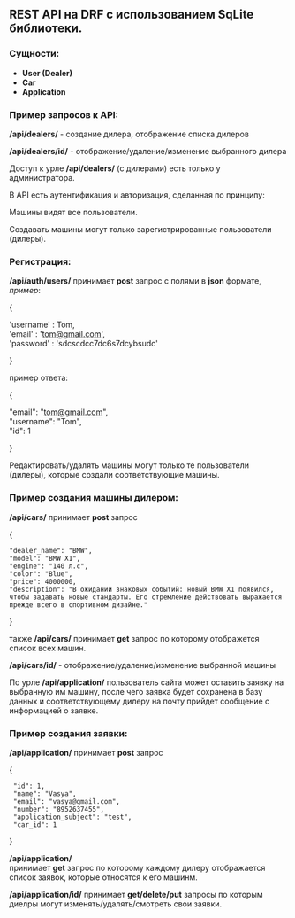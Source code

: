 ## REST API на DRF c использованием SqLite библиотеки.

### Сущности:
- **User (Dealer)**
- **Car**
- **Application**

### Пример запросов к API:

**/api/dealers/** - создание дилера, отображение списка дилеров

**/api/dealers/id/** - отображение/удаление/изменение выбранного дилера

Доступ к урле **/api/dealers/** (с дилерами) есть только у администратора.


В API есть аутентификация и авторизация, сделанная по принципу:

Машины видят все пользователи.

Создавать машины могут только зарегистрированные пользователи (дилеры).

### Регистрация: 
**/api/auth/users/** принимает **post** запрос
с полями в **json** формате, *пример*:

{

  'username' : Tom,   
  'email' : 'tom@gmail.com',   
  'password' : 'sdcscdcc7dc6s7dcybsudc'  
  
}

пример ответа:

{

   "email": "tom@gmail.com",  
   "username": "Tom",   
   "id": 1     
   
}

Редактировать/удалять машины могут только те пользователи (дилеры), которые создали соответствующие машины.



### Пример создания машины дилером:

**/api/cars/** принимает **post** запрос

{

    "dealer_name": "BMW",
    "model": "BMW X1",
    "engine": "140 л.с",
    "color": "Blue",
    "price": 4000000,
    "description": "В ожидании знаковых событий: новый BMW X1 появился, чтобы задавать новые стандарты. Его стремление действовать выражается прежде всего в спортивном дизайне."          
}

также **/api/cars/** принимает **get** запрос по которому отображется список всех машин.

**/api/cars/id/** -  отображение/удаление/изменение выбранной машины


По урле **/api/application/** пользователь сайта может оставить заявку на выбранную им машину, 
после чего заявка будет сохранена в базу данных и соответствующему дилеру на почту прийдет сообщение 
с информацией о заявке.

### Пример создания заявки:
**/api/application/**   принимает **post** запрос

{

     "id": 1,
     "name": "Vasya",
     "email": "vasya@gmail.com",
     "number": "8952637455",
     "application_subject": "test",
     "car_id": 1        
}

**/api/application/**   
принимает **get** запрос по которому каждому дилеру отображается список заявок, которые относятся к его машинм.


**/api/application/id/**
принимает **get/delete/put** запросы по которым диелры могут изменять/удалять/смотреть свои заявки. 






